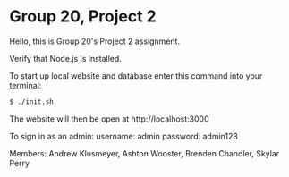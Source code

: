 # Group 20, Project 2

Hello, this is Group 20's Project 2 assignment.

Verify that Node.js is installed.

To start up local website and database enter this command into your terminal:

```bash
$ ./init.sh
```

The website will then be open at http://localhost:3000

To sign in as an admin:
username: admin
password: admin123

Members:
Andrew Klusmeyer,
Ashton Wooster,
Brenden Chandler,
Skylar Perry
